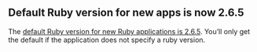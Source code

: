 ## Default Ruby version for new apps is now 2.6.5

The [default Ruby version for new Ruby applications is 2.6.5](https://devcenter.heroku.com/articles/ruby-support#default-ruby-version-for-new-apps). You’ll only get the default if the application does not specify a ruby version.
